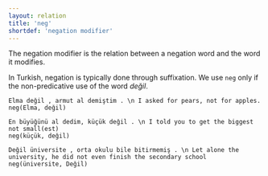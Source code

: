```yaml
---
layout: relation
title: 'neg'
shortdef: 'negation modifier'
---
```


The negation modifier is the relation between a negation word and the word it modifies.

In Turkish, negation is typically done through suffixation.
We use `neg` only if the non-predicative use of  the word _değil_.

~~~ sdparse
Elma değil , armut al demiştim . \n I asked for pears, not for apples.
neg(Elma, değil)
~~~

~~~ sdparse
En büyüğünü al dedim, küçük değil . \n I told you to get the biggest
not small(est)
neg(küçük, değil)
~~~


~~~ sdparse
Değil üniversite , orta okulu bile bitirmemiş . \n Let alone the university, he did not even finish the secondary school
neg(üniversite, Değil)
~~~
<!-- Interlanguage links updated St lis 3 20:58:57 CET 2021 -->

